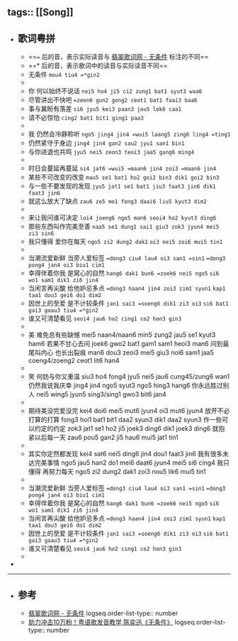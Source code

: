tags:: [[Song]]
---

- ## 歌词粤拼
	- ==`=` 后的音，表示实际读音与 [翡翠歌词网 - 无条件](https://www.feitsui.com/zh-hans/lyrics/4434) 标注的不同==
	- ==* 后的音，表示歌词中的读音与实际读音不同==
	- 无条件
	  `mou4 tiu4 =*gin2`
	-
	- 你 何以始终不说话
	  `nei5 ho4 ji5 ci2 zung1 bat1 syut3 waa6`
	- 尽管讲出不快吧
	  `=zeon6 gun2 gong2 ceot1 bat1 faai3 baa6`
	- 事与冀盼有落差 
	  `si6 jyu5 kei3 paan3 jau5 lok6 caa1`
	- 请不必惊怕
	  `cing2 bat1 bit1 ging1 paa3`
	-
	- 我 仍然会冷静聆听
	  `ngo5 jing4 jin4 =wui5 laang5 zing6 ling4 =ting1`
	- 仍然紧守于身边
	  `jing4 jin4 gan2 sau2 jyu1 san1 bin1`
	- 与你进退也共鸣
	  `jyu5 nei5 zeon3 teoi3 jaa5 gung6 ming4`
	-
	- 时日会蔓延再蔓延
	  `si4 jat6 =wui5 =maan6 jin4 zoi3 =maan6 jin4`
	- 某些不可改变的改变
	  `mau5 se1 bat1 ho2 goi2 bin3 dik1 goi2 bin3`
	- 与一些不要发现的发现
	  `jyu5 jat1 se1 bat1 jiu3 faat3 jin6 dik1 faat3 jin6`
	- 就这么放大了缺点
	  `zau6 ze5 mo1 fong3 daai6 liu5 kyut3 dim2`
	-
	- 来让我问谁可决定
	  `loi4 joeng6 ngo5 man6 seoi4 ho2 kyut3 ding6`
	- 那些东西叫作完美至善
	  `naa5 se1 dung1 sai1 giu3 zok3 jyun4 mei5 zi3 sin6`
	- 我只懂得 爱你在每天
	  `ngo5 zi2 dung2 dak1` `oi3 nei5 zoi6 mui5 tin1`
	-
	- 当潮流爱新鲜 当旁人爱标签
	  `=dong3 ciu4 lau4 oi3 san1 =sin1` `=dong3 pong4 jan4 oi3 biu1 cim1`
	- 幸得伴着你我 是窝心的自然
	  `hang6 dak1 bun6 =zoek6 nei5 ngo5` `si6 wo1 sam1 dik1 zi6 jin4`
	- 当闲言再尖酸 给他妒忌多点
	  `=dong3 haan4 jin4 zoi3 zim1 syun1` `kap1 taa1 dou3 gei6 do1 dim2`
	- 因世上的至爱 是不计较条件
	  `jan1 sai3 =soeng6 dik1 zi3 oi3` `si6 bat1 gai3 gaau3 tiu4 =*gin2`
	- 谁又可清楚看见
	  `seoi4 jau6 ho2 cing1 co2 hon3 gin3`
	-
	- 美 难免总有些缺憾
	  mei5 naan4/naan6 min5 zung2 jau5 se1 kyut3 ham6
	  若果不甘心去问
	  joek6 gwo2 bat1 gam1 sam1 heoi3 man6
	  问到最尾叫内心 也长出裂痕
	  man6 dou3 zeoi3 mei5 giu3 noi6 sam1 jaa5 coeng4/zoeng2 ceot1 lit6 han4
	-
	- 笑 何妨与你又重温
	  siu3 ho4 fong4 jyu5 nei5 jau6 cung45/zung6 wan1
	  仍然我说我庆幸
	  jing4 jin4 ngo5 syut3 ngo5 hing3 hang6
	  你永远胜过别人
	  nei5 wing5 jyun5 sing3/sing1 gwo3 bit6 jan4
	-
	- 期待美没完爱没完
	  kei4 doi6 mei5 mut6 jyun4 oi3 mut6 jyun4
	  放开不必打算的打算
	  fong3 hoi1 bat1 bit1 daa2 syun3 dik1 daa2 syun3
	  作一些可以约定的约定
	  zok3 jat1 se1 ho2 ji5 joek3 ding6 dik1 joek3 ding6
	  就抱紧以后每一天
	  zau6 pou5 gan2 ji5 hau6 mui5 jat1 tin1
	-
	- 其实你定然都发现
	  kei4 sat6 nei5 ding6 jin4 dou1 faat3 jin6
	  我有很多未达完美事情
	  ngo5 jau5 han2 do1 mei6 daat6 jyun4 mei5 si6 cing4
	  我只懂得 再努力每天
	  ngo5 zi2 dung2 dak1 zoi3 nou5 lik6 mui5 tin1
	-
	- 当潮流爱新鲜 当旁人爱标签
	  `=dong3 ciu4 lau4 oi3 san1 =sin1` `=dong3 pong4 jan4 oi3 biu1 cim1`
	- 幸得伴着你我 是窝心的自然
	  `hang6 dak1 bun6 =zoek6 nei5 ngo5` `si6 wo1 sam1 dik1 zi6 jin4`
	- 当闲言再尖酸 给他妒忌多点
	  `=dong3 haan4 jin4 zoi3 zim1 syun1` `kap1 taa1 dou3 gei6 do1 dim2`
	- 因世上的至爱 是不计较条件
	  `jan1 sai3 =soeng6 dik1 zi3 oi3` `si6 bat1 gai3 gaau3 tiu4 =*gin2`
	- 谁又可清楚看见
	  `seoi4 jau6 ho2 cing1 co2 hon3 gin3`
	-
-
- ---
- ## 参考
	- [翡翠歌词网 - 无条件](https://www.feitsui.com/zh-hans/lyrics/4434)
	  logseq.order-list-type:: number
	- [助力冲击10万粉！粤语歌发音教学 陈奕迅《无条件》](https://www.bilibili.com/video/BV1N3411Y7pv/?vd_source=f1fbb083ddef12dcff3388779faac201)
	  logseq.order-list-type:: number